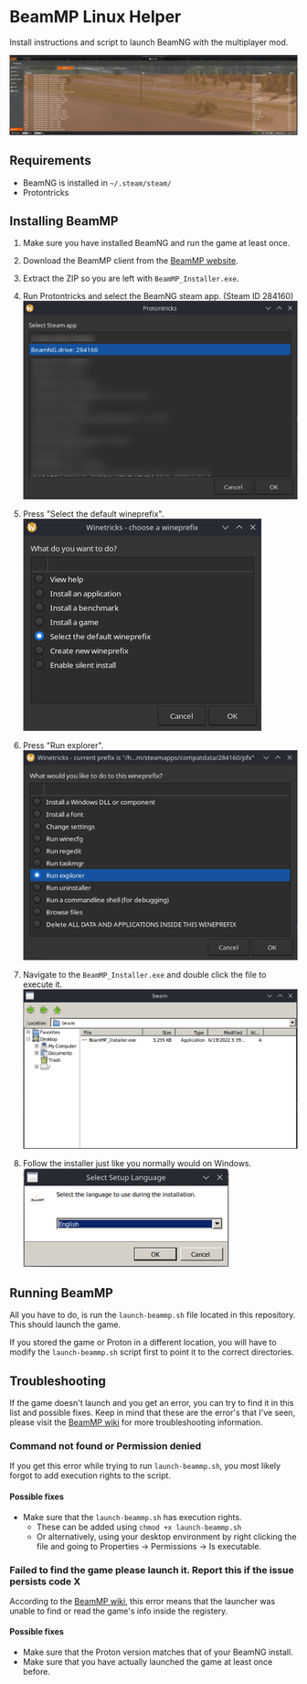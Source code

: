 # BeamMP Linux Helper
Install instructions and script to launch BeamNG with the multiplayer mod.

![Screenshot of the BeamMP menu running on a Linux environment](/assets/screenshot_menu.png)

## Requirements
- BeamNG is installed in `~/.steam/steam/`
- Protontricks

## Installing BeamMP
1. Make sure you have installed BeamNG and run the game at least once.
2. Download the BeamMP client from the [BeamMP website](https://beammp.com/).
3. Extract the ZIP so you are left with `BeamMP_Installer.exe`.

4. Run Protontricks and select the BeamNG steam app. (Steam ID 284160)
![Screenshot of Protontricks select steam app window](/assets/screenshot_setup_steam_app.png)

5. Press "Select the default wineprefix".
![Screenshot of Protontricks select what you want to do window](/assets/screenshot_setup_select_wineprefix.png)

6. Press "Run explorer".
![Screenshot of Protontricks select what you want to do in the wineprefix window](/assets/screenshot_setup_select_run_explorer.png)

7. Navigate to the `BeamMP_Installer.exe` and double click the file to execute it.
![Screenshot of Protontricks explorer window](/assets/screenshot_setup_run_installer.png)

8. Follow the installer just like you normally would on Windows.
![Screenshot of the BeamMP installer window](/assets/screenshot_setup_installer.png)

## Running BeamMP
All you have to do, is run the `launch-beammp.sh` file located in this repository.
This should launch the game.

If you stored the game or Proton in a different location, you will have to modify the `launch-beammp.sh` script first to point it to the correct directories.

## Troubleshooting
If the game doesn't launch and you get an error, you can try to find it in this list and possible fixes.
Keep in mind that these are the error's that I've seen, please visit the [BeamMP wiki](https://wiki.beammp.com/en/) for more troubleshooting information.

### Command not found or Permission denied
If you get this error while trying to run `launch-beammp.sh`, you most likely forgot to add execution rights to the script.

#### Possible fixes
- Make sure that the `launch-beammp.sh` has execution rights.
    - These can be added using `chmod +x launch-beammp.sh`
    - Or alternatively, using your desktop environment by right clicking the file and going to Properties -> Permissions -> Is executable.

### Failed to find the game please launch it. Report this if the issue persists code X
According to the [BeamMP wiki](https://wiki.beammp.com/en/error-codes), this error means that the launcher was unable to find or read the game's info inside the registery.

#### Possible fixes
- Make sure that the Proton version matches that of your BeamNG install.
- Make sure that you have actually launched the game at least once before.
